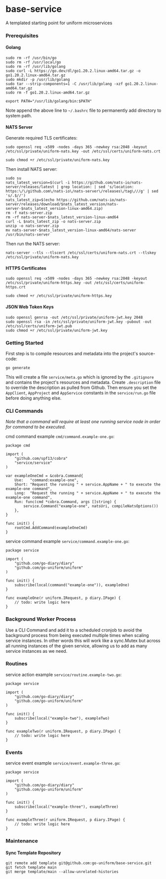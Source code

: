 # base-service
A templated starting point for uniform microservices

### Prerequisites

#### Golang
```
sudo rm -rf /usr/bin/go
sudo rm -rf /usr/local/go
sudo rm -rf /usr/lib/golang
sudo curl -L https://go.dev/dl/go1.20.2.linux-amd64.tar.gz -o go1.20.2.linux-amd64.tar.gz
sudo mkdir -p /usr/lib/golang
sudo tar --strip-components=1 -C /usr/lib/golang -xzf go1.20.2.linux-amd64.tar.gz
sudo rm -f go1.20.2.linux-amd64.tar.gz
```
```
export PATH="/usr/lib/golang/bin:$PATH"
```
Note append the above line to `~/.bashrc` file to permanently add directory to system path.

#### NATS Server
Generate required TLS certificates:
```
sudo openssl req -x509 -nodes -days 365 -newkey rsa:2048 -keyout /etc/ssl/private/uniform-nats.key -out /etc/ssl/certs/uniform-nats.crt
```
```
sudo chmod +r /etc/ssl/private/uniform-nats.key
```
Then install NATS server:
```
sudo su
nats_latest_version=$(curl -i https://github.com/nats-io/nats-server/releases/latest | grep location: | sed 's/location: https:\/\/github.com\/nats-io\/nats-server\/releases\/tag\///g' | sed 's/.$//')
nats_latest_zip=$(echo https://github.com/nats-io/nats-server/releases/download/$nats_latest_version/nats-server-$nats_latest_version-linux-amd64.zip)
rm -f nats-server.zip
rm -rf nats-server-$nats_latest_version-linux-amd64
curl -L $nats_latest_zip -o nats-server.zip
unzip -o nats-server.zip
mv nats-server-$nats_latest_version-linux-amd64/nats-server /usr/bin/nats-server
```
Then run the NATS server: 
```
nats-server --tls --tlscert /etc/ssl/certs/uniform-nats.crt --tlskey /etc/ssl/private/uniform-nats.key
```

#### HTTPS Certificates
```
sudo openssl req -x509 -nodes -days 365 -newkey rsa:2048 -keyout /etc/ssl/private/uniform-https.key -out /etc/ssl/certs/uniform-https.crt
```
```
sudo chmod +r /etc/ssl/private/uniform-https.key
```

#### JSON Web Token Keys
```
sudo openssl genrsa -out /etc/ssl/private/uniform-jwt.key 2048
sudo openssl rsa -in /etc/ssl/private/uniform-jwt.key -pubout -out /etc/ssl/certs/uniform-jwt.pub
sudo chmod +r /etc/ssl/private/uniform-jwt.key
```

### Getting Started
First step is to compile resources and metadata into the project's source-code:
```
go generate
```
This will create a file `service/meta.go` which is ignored by the `.gitignore` and contains the project's resources and metadata.
Create `.description` file to override the description as pulled from Github.
Then ensure you set the `AppClient`, `AppProject` and `AppService` constants in the `service/run.go` file before doing anything else.

### CLI Commands
_Note that a command will require at least one running service node in order for command to be executed._

cmd command example `cmd/command.example-one.go`:
```
package cmd

import (
	"github.com/spf13/cobra"
	"service/service"
)

var exampleOneCmd = &cobra.Command{
	Use:   "command:example-one",
	Short: "Request the running " + service.AppName + " to execute the example-one command",
	Long:  "Request the running " + service.AppName + " to execute the example-one command",
	Run: func(cmd *cobra.Command, args []string) {
		service.Command("example-one", natsUri, compileNatsOptions())
	},
}

func init() {
	rootCmd.AddCommand(exampleOneCmd)
}
```

service command example `service/command.example-one.go`:
```
package service

import (
	"github.com/go-diary/diary"
	"github.com/go-uniform/uniform"
)

func init() {
	subscribe(local(command("example-one")), exampleOne)
}

func exampleOne(r uniform.IRequest, p diary.IPage) {
	// todo: write logic here
}
```

### Background Worker Process

Use a CLI Command and add it to a scheduled cronjob to avoid the background process from being executed multiple times when scaling service instances.
In other words this will work like a sync.Mutex but across all running instances of the given service, allowing us to add as many service instances as we need.

### Routines

service action example `service/routine.example-two.go`:
```
package service

import (
	"github.com/go-diary/diary"
	"github.com/go-uniform/uniform"
)

func init() {
	subscribe(local("example-two"), exampleTwo)
}

func exampleTwo(r uniform.IRequest, p diary.IPage) {
	// todo: write logic here
}
```

### Events

service event example `service/event.example-three.go`:
```
package service

import (
	"github.com/go-diary/diary"
	"github.com/go-uniform/uniform"
)

func init() {
	subscribe(local("example-three"), exampleThree)
}

func exampleThree(r uniform.IRequest, p diary.IPage) {
	// todo: write logic here
}
```

### Maintenance

#### Sync Template Repository
```
git remote add template git@github.com:go-uniform/base-service.git
git fetch template main
git merge template/main --allow-unrelated-histories
```